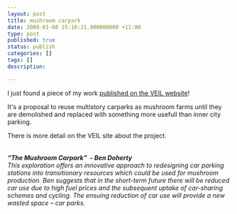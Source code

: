 ```yaml
---
layout: post
title: mushroom carpark
date: 2009-01-08 15:16:21.000000000 +11:00
type: post
published: true
status: publish
categories: []
tags: []
description:

---
```

<p>I just found a piece of my work <a href="http://ecoinnovationlab.com/design-studios/meals-in-metropolis" target="_blank">published on the VEIL website</a>!</p>
<p>It's a proposal to reuse multistory carparks as mushroom farms until they are demolished and replaced with something more usefull than inner city parking.</p>
<p>There is more detail on the VEIL site about the project.</p>
<p><img src="{{ site.baseurl }}/assets/1-BD.jpg" alt="" /></p>
<h6><strong style="margin: 0px; padding: 0px; font-weight: bold;">“The Mushroom Carpark”  - Ben Doherty</strong><br />
This exploration offers an innovative approach to redesigning car parking stations into transitionary resources which could be used for mushroom production. Ben suggests that in the short-term future there will be reduced car use due to high fuel prices and the subsequent uptake of car-sharing schemes and cycling. The ensuing reduction of car use will provide a new wasted space – car parks.</h6>
